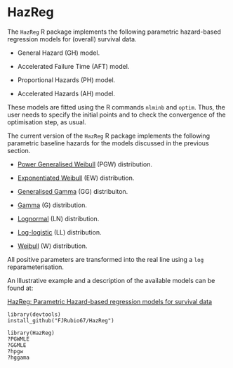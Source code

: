 # HazReg

The `HazReg` R package implements the following parametric hazard-based regression models for (overall) survival data.

- General Hazard (GH) model.

- Accelerated Failure Time (AFT) model.

- Proportional Hazards (PH) model.

- Accelerated Hazards (AH) model.


These models are fitted using the R commands `nlminb` and `optim`. Thus, the user needs to specify the initial points and to check the convergence of the optimisation step, as usual.


The current version of the `HazReg` R package implements the following parametric baseline hazards for the models discussed in the previous section.

- [Power Generalised Weibull](http://rpubs.com/FJRubio/PGW) (PGW) distribution.

- [Exponentiated Weibull](http://rpubs.com/FJRubio/EWD) (EW) distribution.

- [Generalised Gamma](http://rpubs.com/FJRubio/GG) (GG) distribuiton.

- [Gamma](https://en.wikipedia.org/wiki/Gamma_distribution) (G) distribution.

- [Lognormal](https://en.wikipedia.org/wiki/Log-normal_distribution) (LN) distribution.

- [Log-logistic](https://en.wikipedia.org/wiki/Log-logistic_distribution) (LL) distribution.

- [Weibull](https://en.wikipedia.org/wiki/Weibull_distribution) (W) distribution. 

All positive parameters are transformed into the real line using a `log` reparameterisation.

An Illustrative example and a description of the available models can be found at:

[HazReg: Parametric Hazard-based regression models for survival data](https://rpubs.com/FJRubio/HazReg)

```
library(devtools)
install_github("FJRubio67/HazReg")

library(HazReg)
?PGWMLE
?GGMLE
?hpgw
?hggama
```

